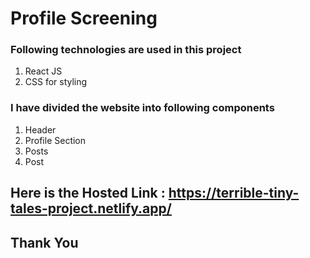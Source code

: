 <h1>Profile Screening</h1>

### Following technologies are used in this project

1. React JS
2. CSS for styling

### I have divided the website into following components
1. Header
2. Profile Section
3. Posts
4. Post

## Here is the Hosted Link : https://terrible-tiny-tales-project.netlify.app/ 

## Thank You
